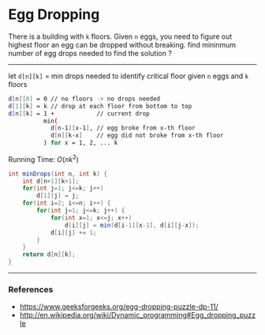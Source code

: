 # Egg Dropping

There is a building with `k` floors. Given `n` eggs, you need to figure out highest floor
an egg can be dropped without breaking. find mininmum number of egg drops needed to find
the solution ?

---

let `d[n][k]` = min drops needed to identify critical floor given `n` eggs and `k` floors

```bash
d[n][0] = 0 // no floors -> no drops needed
d[1][k] = k // drop at each floor from bottom to top
d[n][k] = 1 +            // current drop 
          min(
            d[n-1][x-1], // egg broke from x-th floor
            d[n][k-x]    // egg did not broke from x-th floor
          ) for x = 1, 2, ... k
```

Running Time: $O(nk^2)$

```java
int minDrops(int n, int k) {
    int d[n+1][k+1];
    for(int j=1; j<=k; j++)
        d[1][j] = j;
    for(int i=2; i<=n; i++) {
        for(int j=1; j<=k; j++) {
            for(int x=1; x<=j; x++)
                d[i][j] = min(d[i-1][x-1], d[i][j-x]);
            d[i][j] += 1;
        }
    }
    return d[n][k];
}
```

---

### References

* <https://www.geeksforgeeks.org/egg-dropping-puzzle-dp-11/>
* <http://en.wikipedia.org/wiki/Dynamic_programming#Egg_dropping_puzzle>